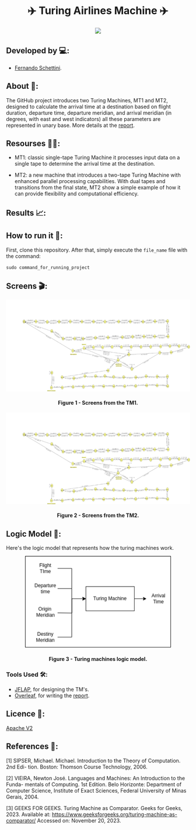<h1 align="center">✈️ Turing Airlines Machine ✈️</h1>

<div align="center">
	<a href="link_for_webite">
	<img height = "250em" src = "https://github.com/FernandoSchett/github_readme_template/assets/80331486/4e4d24ee-efce-41d9-873b-3ececaf1cdd5" />
    </a>
</div>

## Developed by 💻:

- [Fernando Schettini](https://linktr.ee/fernandoschett).

## About 🤔:

The GitHub project introduces two Turing Machines, MT1 and MT2, designed to calculate the arrival time at a destination based on flight duration, departure time, departure meridian, and arrival meridian (in degrees, with east and west indicators) all these parameters are represented in unary base. More details at the [report](https://github.com/FernandoSchett/turing_machine/blob/main/tm_dev_report_and_docs.pdf).

## Resourses 🧑‍🔬:

- MT1: classic single-tape Turing Machine it processes input data on a single tape to determine the arrival time at the destination.

- MT2: a new machine that introduces a two-tape Turing Machine with enhanced parallel processing capabilities. With dual tapes and transitions from the final state, MT2 show a simple example of how it can provide flexibility and computational efficiency.

## Results 📈:

## How to run it 🏃:

First, clone this repository. After that, simply execute the ```file_name``` file with the command:

    sudo command_for_running_project

## Screens 🎬:

<div align="center">
	<a href="">
	<img height = "250em" src = "./assets/MT2.png" />
    </a>
</div>
<h4 align="center">Figure 1 - Screens from the TM1.</h4>

<div align="center">
	<a href="">
	<img height = "250em" src = "./assets/MT2.png" />
    </a>
</div>
<h4 align="center">Figure 2 - Screens from the TM2.</h4>


## Logic Model 🧮:

Here's the logic model that represents how the turing machines work.

<div align="center">
	<a href="">
	<img height = "250em" src = "./assets/logic_model.png" />
    </a>
</div>
<h4 align="center">Figure 3 - Turing machines logic model.</h4>

### Tools Used 🛠️: 

- [JFLAP](https://www.jflap.org/), for designing the TM's.  
- [Overleaf](https://pt.overleaf.com/), for writing the [report](https://github.com/FernandoSchett/turing_machine/blob/main/tm_dev_report_and_docs.pdf).  

## Licence 📜:

[Apache V2](https://choosealicense.com/licenses/apache-2.0/)

## References 📙:
	

[1] SIPSER, Michael. Michael. Introduction to the Theory of Computation. 2nd Edi-
tion. Boston: Thomson Course Technology, 2006.

[2] VIEIRA, Newton José. Languages and Machines: An Introduction to the Funda-
mentals of Computing. 1st Edition. Belo Horizonte: Department of Computer Science,
Institute of Exact Sciences, Federal University of Minas Gerais, 2004.

[3] GEEKS FOR GEEKS. Turing Machine as Comparator. Geeks for Geeks, 2023.
Available at: https://www.geeksforgeeks.org/turing-machine-as-comparator/
Accessed on: November 20, 2023.

